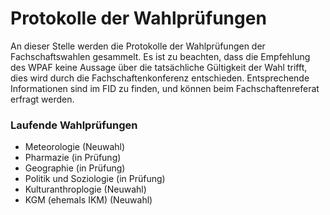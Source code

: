 # Protokolle der Wahlprüfungen
An dieser Stelle werden die Protokolle der Wahlprüfungen der Fachschaftswahlen gesammelt. 
Es ist zu beachten, dass die Empfehlung des WPAF keine Aussage über die tatsächliche Gültigkeit der Wahl trifft, dies wird durch die Fachschaftenkonferenz entschieden.
Entsprechende Informationen sind im FID zu finden, und können beim Fachschaftenreferat erfragt werden.

### Laufende Wahlprüfungen
- Meteorologie (Neuwahl)
- Pharmazie (in Prüfung)
- Geographie (in Prüfung)
- Politik und Soziologie (in Prüfung)
- Kulturanthroplogie (Neuwahl)
- KGM (ehemals IKM) (Neuwahl)
